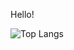 Hello!

<!--[![Dafa's GitHub stats](https://github-readme-stats.vercel.app/api?username=KangDap)](https://github.com/KangDap)-->

![Top Langs](https://github-readme-stats.vercel.app/api/top-langs/?username=KangDap&layout=compact)

<!---
KangDap/KangDap is a ✨ special ✨ repository because its `README.md` (this file) appears on your GitHub profile.
You can click the Preview link to take a look at your changes.
--->

